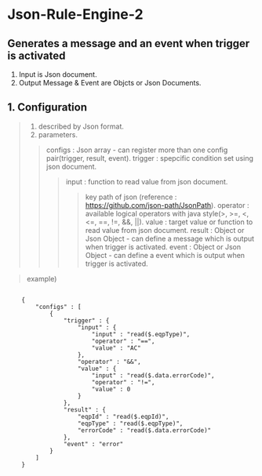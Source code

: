# Json-Rule-Engine-2

## Generates a message and an event when trigger is activated
1) Input is Json document.
2) Output Message & Event are Objcts or Json Documents.

## 1. Configuration
> 1) described by Json format.
> 2) parameters.
> > configs : Json array - can register more than one config pair(trigger, result, event).
> > trigger : spepcific condition set using json document.
> > > input : function to read value from json document.
> > > > key path of json (reference : https://github.com/json-path/JsonPath).
> > > operator : available logical operators with java style(>, >=, <, <=, ==, !=, &&, ||).
> > > value : target value or function to read value from json document.
> > result : Object or Json Object - can define a message which is output when trigger is activated.
> > event : Object or Json Object - can define a event which is output when trigger is activated.
    
> example)
<pre>
<code>
    {
        "configs" : [
            {
                "trigger" : {
                    "input" : {
                        "input" : "read($.eqpType)", 
                        "operator" : "==", 
                        "value" : "AC"
                    }, 
                    "operator" : "&&", 
                    "value" : {
                        "input" : "read($.data.errorCode)", 
                        "operator" : "!=", 
                        "value" : 0
                    }
                }, 
                "result" : {
                    "eqpId" : "read($.eqpId)", 
                    "eqpType" : "read($.eqpType)", 
                    "errorCode" : "read($.data.errorCode)"
                }, 
                "event" : "error"
            }
        ]
    }
</code>
</pre>



